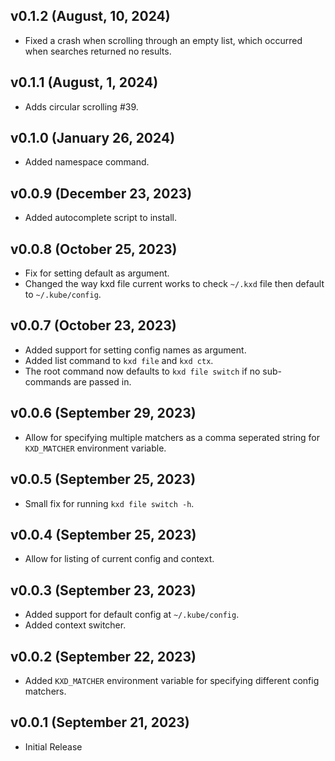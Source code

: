 ## v0.1.2 (August, 10, 2024)
* Fixed a crash when scrolling through an empty list, which occurred when searches returned no results.

## v0.1.1 (August, 1, 2024)
* Adds circular scrolling #39.

## v0.1.0 (January 26, 2024)
* Added namespace command.

## v0.0.9 (December 23, 2023)
* Added autocomplete script to install.

## v0.0.8 (October 25, 2023)
* Fix for setting default as argument.
* Changed the way kxd file current works to check `~/.kxd` file then default to `~/.kube/config`.

## v0.0.7 (October 23, 2023)
* Added support for setting config names as argument.
* Added list command to `kxd file` and `kxd ctx`.
* The root command now defaults to `kxd file switch` if no sub-commands are passed in.

## v0.0.6 (September 29, 2023)
* Allow for specifying multiple matchers as a comma seperated string for `KXD_MATCHER` environment variable.

## v0.0.5 (September 25, 2023)
* Small fix for running `kxd file switch -h`.

## v0.0.4 (September 25, 2023)
* Allow for listing of current config and context.

## v0.0.3 (September 23, 2023)
* Added support for default config at `~/.kube/config`.
* Added context switcher.

## v0.0.2 (September 22, 2023)
* Added `KXD_MATCHER` environment variable for specifying different config matchers.

## v0.0.1 (September 21, 2023)
* Initial Release
